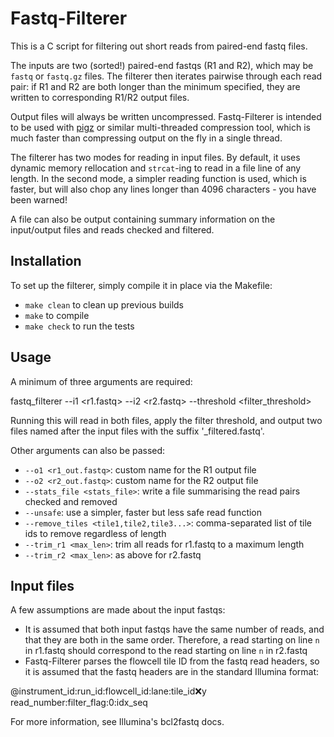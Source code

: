 # Fastq-Filterer

This is a C script for filtering out short reads from paired-end fastq files.

The inputs are two (sorted!) paired-end fastqs (R1 and R2), which may be `fastq` or `fastq.gz` files. The
filterer then iterates pairwise through each read pair: if R1 and R2 are both longer than the minimum
specified, they are written to corresponding R1/R2 output files.

Output files will always be written uncompressed. Fastq-Filterer is intended to be used with
[pigz](https://github.com/madler/pigz) or similar multi-threaded compression tool, which is much faster than
compressing output on the fly in a single thread.

The filterer has two modes for reading in input files. By default, it uses dynamic memory rellocation and
`strcat`-ing to read in a file line of any length. In the second mode, a simpler reading function is used,
which is faster, but will also chop any lines longer than 4096 characters - you have been warned!

A file can also be output containing summary information on the input/output files and reads checked and
filtered.


## Installation
To set up the filterer, simply compile it in place via the Makefile:

- `make clean` to clean up previous builds
- `make` to compile
- `make check` to run the tests


## Usage
A minimum of three arguments are required:

fastq_filterer --i1 <r1.fastq> --i2 <r2.fastq> --threshold <filter_threshold>

Running this will read in both files, apply the filter threshold, and output two files named after the input
files with the suffix '_filtered.fastq'.

Other arguments can also be passed:
- `--o1 <r1_out.fastq>`: custom name for the R1 output file
- `--o2 <r2_out.fastq>`: custom name for the R2 output file
- `--stats_file <stats_file>`: write a file summarising the read pairs checked and removed
- `--unsafe`: use a simpler, faster but less safe read function
- `--remove_tiles <tile1,tile2,tile3...>`: comma-separated list of tile ids to remove regardless of length
- `--trim_r1 <max_len>`: trim all reads for r1.fastq to a maximum length
- `--trim_r2 <max_len>`: as above for r2.fastq


## Input files
A few assumptions are made about the input fastqs:
- It is assumed that both input fastqs have the same number of reads, and that they are both in the same
order. Therefore, a read starting on line `n` in r1.fastq should correspond to the read starting on line `n`
in r2.fastq
- Fastq-Filterer parses the flowcell tile ID from the fastq read headers, so it is assumed that the fastq
headers are in the standard Illumina format:

@instrument_id:run_id:flowcell_id:lane:tile_id:x:y read_number:filter_flag:0:idx_seq

For more information, see Illumina's bcl2fastq docs.
